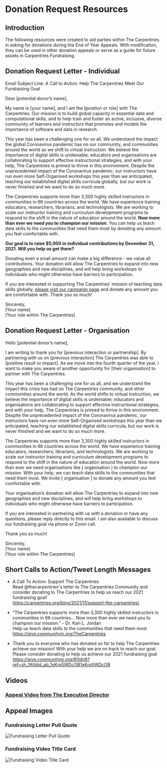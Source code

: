 # Donation Request Resources

## Introduction
The following resources were created to aid parties within The Carpentries in asking for donations during the End of Year Appeals. With modification, they can be used in other donation appeals or serve as a guide for future assets in Carpentries Fundraising.

## Donation Request Letter - Individual
Email Subject Line: A Call to Action: Help The Carpentries Meet Our Fundraising Goal

Dear [potential donor’s name],

My name is [your name], and I am the [position or role] with The Carpentries. Our mission is to build global capacity in essential data and computational skills, and to help train and foster an active, inclusive, diverse community of learners and instructors that promotes and models the importance of software and data in research.

This year has been a challenging one for us all. We understand the impact the global Coronavirus pandemic has on our community, and communities around the world as we shift to virtual instruction. We believe the importance of digital skills is undeniable; educators and organisations are collaborating to support effective instructional strategies, and with your help, The Carpentries is primed to thrive in this environment. Despite the unprecedented impact of the Coronavirus pandemic, our instructors have run even more Self-Organised workshops this year than we anticipated, teaching our established digital skills curricula globally, but our work is never finished and we want to do so much more.

The Carpentries supports more than 3,300 highly skilled instructors in communities in 66 countries across the world. We have experience training educators, researchers, librarians, and technologists. We are working to scale our instructor training and curriculum development programs to respond to the shift in the nature of education around the world. __Now more than ever we need you to champion our mission__. You can help us teach data skills to the communities that need them most by donating any amount you feel comfortable with.

__Our goal is to raise $5,000 in individual contributions by December 31, 2021. Will you help us get there?__

Donating even a small amount can make a big difference - we value all contributions. Your donation will allow The Carpentries to expand into new geographies and new disciplines, and will help bring workshops to individuals who might otherwise have barriers to participation.

If you are interested in supporting The Carpentries’ mission of teaching data skills globally, [please visit our campaign page](https://give.communityin.org/81tdn9?ref=sh_fAVdid_ab_aAUcRd) and donate any amount you are comfortable with.
Thank you so much!

Sincerely,  
[Your name]  
[Your role within The Carpentries]

## Donation Request Letter - Organisation
Hello [potential donor’s name],

I am writing to thank you for [previous interaction or partnership]. By partnering with us on [previous interaction] The Carpentries was able to [positive result or impact]. As we move into the fourth quarter of the year, I want to make you aware of another  opportunity for [their organisation] to partner with The Carpentries.

This year has been a challenging one for us all, and we understand the impact this crisis has had on The Carpentries community, and other communities around the world.  As the world shifts to virtual instruction, we believe the importance of digital skills is undeniable; educators and organisations are collaborating to support effective instructional strategies, and with your help, The Carpentries is primed to thrive in this environment. Despite the unprecedented impact of the Coronavirus pandemic, our instructors have run even more Self-Organised workshops this year than we anticipated, teaching our established digital skills curricula, but our work is never finished and we want to do so much more.

The Carpentries supports more than 3,300 highly skilled instructors in communities in 66 countries across the world. We have experience training educators, researchers, librarians, and technologists. We are working to scale our instructor training and curriculum development programs to respond to the shift in the nature of education around the world. Now more than ever we need organisations like [ organisation ] to champion our mission. With your help, we can teach data skills to the communities that need them most. We invite [ organisation ] to donate any amount you feel comfortable with.

Your organisation’s donation will allow The Carpentries to expand into new geographies and new disciplines, and will help bring workshops to individuals who might otherwise have barriers to participation.

If you are interested in partnering with us with a donation or have any questions, please reply directly to this email. I am also available to discuss our fundraising goal via phone or Zoom call.

Thank you so much!

Sincerely,  
[Your name]  
[Your role within The Carpentries]

## Short Calls to Action/Tweet Length Messages
- A Call To Action: Support The Carpentries <br />
Read @thecarpentries's letter to The Carpentries Community and consider donating to The Carpentries to help us reach our 2021 fundraising goal! <br /> <https://carpentries.org/blog/2021/11/support-the-carpentries/>

- “The Carpentries supports more than 3,300 highly skilled instructors in communities in 66 countries… Now more than ever we need you to champion our mission.” - Dr. Kari L. Jordan <br />
Help us teach data skills to the communities that need them most<br />
<https://give.communityin.org/TheCarpentries>

- Thank you to everyone who has donated so far to help The Carpentries achieve our mission! With your help we are on track to reach our goal.<br/>
Please consider donating to help us achieve our 2021 fundraising goal
<https://give.communityin.org/81tdn9?ref=sh_fAVdid_ab_1xKrq5WDcOB1xKrq5WDcOB>

## Videos

### [Appeal Video from The Executive Director](https://youtu.be/WachoKRq1cI)



## Appeal Images
### Fundraising Letter Pull Quote
![Fundraising Letter Pull Quote](https://github.com/carpentries/docs.carpentries.org/raw/main/img/comms-images/EOCY-fundraising-letter-pullquote.jpg)
### Fundraising Video Title Card
![Fundraising Video Title Card](https://github.com/carpentries/docs.carpentries.org/raw/main/img/comms-images/fundraising-video-title-card.jpg)
